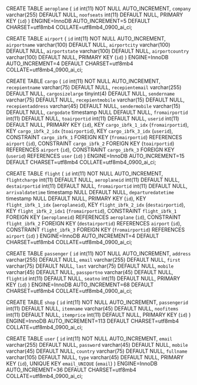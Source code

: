 
CREATE TABLE `aeroplane` (
  `id` int(11) NOT NULL AUTO_INCREMENT,
  `company` varchar(255) DEFAULT NULL,
  `noofseats` int(11) DEFAULT NULL,
  PRIMARY KEY (`id`)
) ENGINE=InnoDB AUTO_INCREMENT=5 DEFAULT CHARSET=utf8mb4 COLLATE=utf8mb4_0900_ai_ci;

CREATE TABLE `airport` (
  `id` int(11) NOT NULL AUTO_INCREMENT,
  `airportname` varchar(100) DEFAULT NULL,
  `airportcity` varchar(100) DEFAULT NULL,
  `airportstate` varchar(100) DEFAULT NULL,
  `airportcountry` varchar(100) DEFAULT NULL,
  PRIMARY KEY (`id`)
) ENGINE=InnoDB AUTO_INCREMENT=4 DEFAULT CHARSET=utf8mb4 COLLATE=utf8mb4_0900_ai_ci;

CREATE TABLE `cargo` (
  `id` int(11) NOT NULL AUTO_INCREMENT,
  `recepientname` varchar(75) DEFAULT NULL,
  `recepientemail` varchar(255) DEFAULT NULL,
  `cargosizelarge` tinyint(4) DEFAULT NULL,
  `sendername` varchar(75) DEFAULT NULL,
  `recepientmobile` varchar(15) DEFAULT NULL,
  `recepientaddress` varchar(45) DEFAULT NULL,
  `sendermobile` varchar(15) DEFAULT NULL,
  `cargodate` timestamp NULL DEFAULT NULL,
  `fromairportid` int(11) DEFAULT NULL,
  `toairportid` int(11) DEFAULT NULL,
  `userid` int(11) DEFAULT NULL,
  PRIMARY KEY (`id`),
  KEY `cargo_ibfk_1_idx` (`fromairportid`),
  KEY `cargo_ibfk_2_idx` (`toairportid`),
  KEY `cargo_ibfk_3_idx` (`userid`),
  CONSTRAINT `cargo_ibfk_1` FOREIGN KEY (`fromairportid`) REFERENCES `airport` (`id`),
  CONSTRAINT `cargo_ibfk_2` FOREIGN KEY (`toairportid`) REFERENCES `airport` (`id`),
  CONSTRAINT `cargo_ibfk_3` FOREIGN KEY (`userid`) REFERENCES `user` (`id`)
) ENGINE=InnoDB AUTO_INCREMENT=15 DEFAULT CHARSET=utf8mb4 COLLATE=utf8mb4_0900_ai_ci;

CREATE TABLE `flight` (
  `id` int(11) NOT NULL AUTO_INCREMENT,
  `flightcharge` int(11) DEFAULT NULL,
  `aeroplaneid` int(11) DEFAULT NULL,
  `destairportid` int(11) DEFAULT NULL,
  `fromairportid` int(11) DEFAULT NULL,
  `arrivaldatetime` timestamp NULL DEFAULT NULL,
  `departuredatetime` timestamp NULL DEFAULT NULL,
  PRIMARY KEY (`id`),
  KEY `flight_ibfk_1_idx` (`aeroplaneid`),
  KEY `flight_ibfk_2_idx` (`destairportid`),
  KEY `flight_ibfk_2_idx1` (`fromairportid`),
  CONSTRAINT `flight_ibfk_1` FOREIGN KEY (`aeroplaneid`) REFERENCES `aeroplane` (`id`),
  CONSTRAINT `flight_ibfk_2` FOREIGN KEY (`destairportid`) REFERENCES `airport` (`id`),
  CONSTRAINT `flight_ibfk_3` FOREIGN KEY (`fromairportid`) REFERENCES `airport` (`id`)
) ENGINE=InnoDB AUTO_INCREMENT=4 DEFAULT CHARSET=utf8mb4 COLLATE=utf8mb4_0900_ai_ci;

CREATE TABLE `passenger` (
  `id` int(11) NOT NULL AUTO_INCREMENT,
  `address` varchar(255) DEFAULT NULL,
  `email` varchar(255) DEFAULT NULL,
  `first` varchar(75) DEFAULT NULL,
  `last` varchar(75) DEFAULT NULL,
  `mobile` varchar(45) DEFAULT NULL,
  `passportno` varchar(45) DEFAULT NULL,
  `flightid` int(11) DEFAULT NULL,
  `seatno` int(11) DEFAULT NULL,
  PRIMARY KEY (`id`)
) ENGINE=InnoDB AUTO_INCREMENT=68 DEFAULT CHARSET=utf8mb4 COLLATE=utf8mb4_0900_ai_ci;

CREATE TABLE `shop` (
  `id` int(11) NOT NULL AUTO_INCREMENT,
  `passengerid` int(11) DEFAULT NULL,
  `itemname` varchar(45) DEFAULT NULL,
  `noofitems` int(11) DEFAULT NULL,
  `itemprice` int(11) DEFAULT NULL,
  PRIMARY KEY (`id`)
) ENGINE=InnoDB AUTO_INCREMENT=113 DEFAULT CHARSET=utf8mb4 COLLATE=utf8mb4_0900_ai_ci;

CREATE TABLE `user` (
  `id` int(11) NOT NULL AUTO_INCREMENT,
  `email` varchar(255) DEFAULT NULL,
  `password` varchar(45) DEFAULT NULL,
  `mobile` varchar(45) DEFAULT NULL,
  `country` varchar(75) DEFAULT NULL,
  `fullname` varchar(105) DEFAULT NULL,
  `type` varchar(45) DEFAULT NULL,
  PRIMARY KEY (`id`),
  UNIQUE KEY `email_UNIQUE` (`email`)
) ENGINE=InnoDB AUTO_INCREMENT=36 DEFAULT CHARSET=utf8mb4 COLLATE=utf8mb4_0900_ai_ci;
